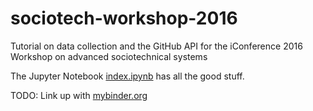 # sociotech-workshop-2016
Tutorial on data collection and the GitHub API for the iConference 2016 Workshop on advanced sociotechnical systems

The Jupyter Notebook [index.ipynb](index.ipynb) has all the good stuff.

TODO: Link up with [mybinder.org](mybinder.org)
